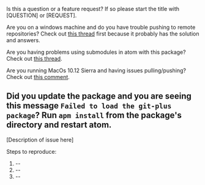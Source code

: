 Is this a question or a feature request? If so please start the title with [QUESTION] or [REQUEST].

Are you on a windows machine and do you have trouble pushing to remote repositories? Check out [this thread](https://github.com/akonwi/git-plus/issues/224) first because it probably has the solution and answers.

Are you having problems using submodules in atom with this package? Check out [this thread](https://github.com/akonwi/git-plus/issues/312).

Are you running MacOs 10.12 Sierra and having issues pulling/pushing? Check out [this comment](https://github.com/akonwi/git-plus/issues/575#issuecomment-269336172).

Did you update the package and you are seeing this message `Failed to load the git-plus package`? Run `apm install` from the package's directory and restart atom.
-----------------

[Description of issue here]

Steps to reproduce:

1. --
2. --
3. --

